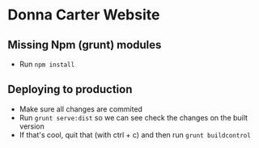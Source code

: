 # Donna Carter Website

## Missing Npm (grunt) modules
- Run `npm install`

## Deploying to production
- Make sure all changes are commited
- Run `grunt serve:dist` so we can see check the changes on the built version
- If that's cool, quit that (with ctrl + c) and then run `grunt buildcontrol`
